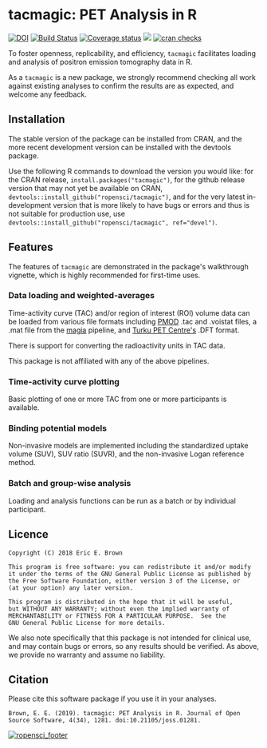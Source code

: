 # tacmagic: PET Analysis in R


[![DOI](https://zenodo.org/badge/131427691.svg)](https://zenodo.org/badge/latestdoi/131427691) [![Build Status](https://travis-ci.org/ropensci/tacmagic.svg?branch=master)](https://travis-ci.org/ropensci/tacmagic) [![Coverage status](https://codecov.io/gh/ropensci/tacmagic/branch/master/graph/badge.svg)](https://codecov.io/github/ropensci/tacmagic?branch=master) [![](https://badges.ropensci.org/280_status.svg)](https://github.com/ropensci/software-review/issues/280)
[![cran checks](https://cranchecks.info/badges/summary/tacmagic)](https://cran.r-project.org/web/checks/check_results_tacmagic.html)


To foster openness, replicability, and efficiency, `tacmagic` facilitates loading and analysis of positron emission tomography data in R.

As a `tacmagic` is a new package, we strongly recommend checking all work against existing analyses to confirm the results are as expected, and welcome any feedback.

## Installation

The stable version of the package can be installed from CRAN, and the more recent development version can be installed with the devtools package. 

Use the following R commands to download the version you would like: for the CRAN release,  `install.packages("tacmagic")`, for the github release version that may not yet be available on CRAN, `devtools::install_github("ropensci/tacmagic")`, and for the very latest in-development version that is more likely to have bugs or errors and thus is not suitable for production use, use `devtools::install_github("ropensci/tacmagic", ref="devel")`.

## Features

The features of `tacmagic` are demonstrated in the package's walkthrough vignette, which is highly recommended for first-time uses.

### Data loading and weighted-averages

Time-activity curve (TAC) and/or region of interest (ROI) volume data can be loaded from various file formats including [PMOD](https://www.pmod.com/web/) .tac and .voistat files, a .mat file from the [magia](http://aivo.utu.fi/magia/) pipeline, and [Turku PET Centre's](http://turkupetcentre.fi) .DFT format. 

There is support for converting the radioactivity units in TAC data.

This package is not affiliated with any of the above pipelines.

### Time-activity curve plotting

Basic plotting of one or more TAC from one or more participants is available.

### Binding potential models

Non-invasive models are implemented including the standardized uptake volume (SUV), SUV ratio (SUVR), and the non-invasive Logan reference method.

### Batch and group-wise analysis

Loading and analysis functions can be run as a batch or by individual participant.

## Licence

    Copyright (C) 2018 Eric E. Brown

    This program is free software: you can redistribute it and/or modify
    it under the terms of the GNU General Public License as published by
    the Free Software Foundation, either version 3 of the License, or
    (at your option) any later version.

    This program is distributed in the hope that it will be useful,
    but WITHOUT ANY WARRANTY; without even the implied warranty of
    MERCHANTABILITY or FITNESS FOR A PARTICULAR PURPOSE.  See the
    GNU General Public License for more details.

We also note specifically that this package is not intended for clinical use, and may contain bugs or errors, so any results should be verified. As above, we provide no warranty and assume no liability.

## Citation

Please cite this software package if you use it in your analyses. 

`Brown, E. E. (2019). tacmagic: PET Analysis in R. Journal of Open Source Software, 4(34), 1281. doi:10.21105/joss.01281.`

[![ropensci_footer](https://ropensci.org/public_images/ropensci_footer.png)](https://ropensci.org)
